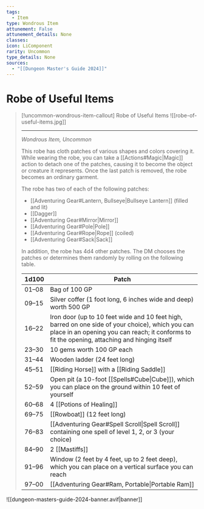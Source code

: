 ```yaml
---
tags:
  - Item
type: Wondrous Item
attunement: False
attunement_details: None
classes:
icon: LiComponent
rarity: Uncommon
type_details: None
sources: 
  - "[[Dungeon Master's Guide 2024]]"
---
```

# Robe of Useful Items
>[!uncommon-wondrous-item-callout] Robe of Useful Items
>![[robe-of-useful-items.jpg]]
>
>---
>_Wondrous Item, Uncommon_
>
>This robe has cloth patches of various shapes and colors covering it. While wearing the robe, you can take a [[Actions#Magic\|Magic]] action to detach one of the patches, causing it to become the object or creature it represents. Once the last patch is removed, the robe becomes an ordinary garment.
>
>The robe has two of each of the following patches:
>
>- [[Adventuring Gear#Lantern, Bullseye\|Bullseye Lantern]] (filled and lit)
>- [[Dagger]]
>- [[Adventuring Gear#Mirror\|Mirror]]
>- [[Adventuring Gear#Pole\|Pole]]
>- [[Adventuring Gear#Rope\|Rope]] (coiled)
>- [[Adventuring Gear#Sack\|Sack]]
>
>In addition, the robe has 4d4 other patches. The DM chooses the patches or determines them randomly by rolling on the following table.
>
>|1d100|Patch|
>|---|---|
>|01–08|Bag of 100 GP|
>|09–15|Silver coffer (1 foot long, 6 inches wide and deep) worth 500 GP|
>|16–22|Iron door (up to 10 feet wide and 10 feet high, barred on one side of your choice), which you can place in an opening you can reach; it conforms to fit the opening, attaching and hinging itself|
>|23–30|10 gems worth 100 GP each|
>|31–44|Wooden ladder (24 feet long)|
>|45–51|[[Riding Horse]] with a [[Riding Saddle]]|
>|52–59|Open pit (a 10-foot [[Spells#Cube\|Cube]]), which you can place on the ground within 10 feet of yourself|
>|60–68|4 [[Potions of Healing]]|
>|69–75|[[Rowboat]] (12 feet long)|
>|76–83|[[Adventuring Gear#Spell Scroll\|Spell Scroll]] containing one spell of level 1, 2, or 3 (your choice)|
>|84–90|2 [[Mastiffs]]|
>|91–96|Window (2 feet by 4 feet, up to 2 feet deep), which you can place on a vertical surface you can reach|
>|97–00|[[Adventuring Gear#Ram, Portable\|Portable Ram]]|
>


![[dungeon-masters-guide-2024-banner.avif|banner]]